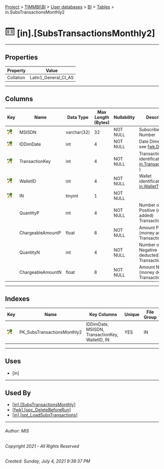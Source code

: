 #### 

[Project](../../../../index.md) > [TIMMBI\\BI](../../../index.md) > [User databases](../../index.md) > [BI](../index.md) > [Tables](Tables.md) > in.SubsTransactionsMonthly2

# ![Tables](../../../../Images/Table32.png) [in].[SubsTransactionsMonthly2]

---

## <a name="#properties"></a>Properties

| Property | Value |
|---|---|
| Collation | Latin1_General_CI_AS |


---

## <a name="#columns"></a>Columns

| Key | Name | Data Type | Max Length (Bytes) | Nullability | Description |
|---|---|---|---|---|---|
| [![ PK_SubsTransactionsMonthly2 ](../../../../Images/pkcluster.png)](#indexes) | MSISDN | varchar(32) | 32 | NOT NULL | Subscriber Phone Number |
| [![ PK_SubsTransactionsMonthly2 ](../../../../Images/pkcluster.png)](#indexes) | IDDimDate | int | 4 | NOT NULL |  Date Dimension ( see [fwk.DimDate](DimDate.md) ) |
| [![ PK_SubsTransactionsMonthly2 ](../../../../Images/pkcluster.png)](#indexes) | TransactionKey | int | 4 | NOT NULL | Transaction identification ( see [in.TransactionKeys](TransactionKeys.md) ) |
| [![ PK_SubsTransactionsMonthly2 ](../../../../Images/pkcluster.png)](#indexes) | WalletID | int | 4 | NOT NULL | Wallet identification  ( see [in.WalletTypes](WalletTypes.md) ) |
| [![ PK_SubsTransactionsMonthly2 ](../../../../Images/pkcluster.png)](#indexes) | IN | tinyint | 1 | NOT NULL |
|  | QuantityP | int | 4 | NOT NULL  | Number of Positive (money added) Transactions |
|  | ChargeableAmountP | float | 8 | NOT NULL | Amount Positive (money added) Transactions |
|  | QuantityN | int | 4 | NOT NULL | Number of Negative (money deducted) Transactions |
|  | ChargeableAmountN | float | 8 | NOT NULL | Amount Negative (money deducted) Transactions |


---

## <a name="#indexes"></a>Indexes

| Key | Name | Key Columns | Unique | File Group |
|---|---|---|---|---|
| [![Cluster Primary Key PK_SubsTransactionsMonthly2: IDDimDate\MSISDN\TransactionKey\WalletID\IN](../../../../Images/pkcluster.png)](#indexes) | PK_SubsTransactionsMonthly2 | IDDimDate, MSISDN, TransactionKey, WalletID, IN | YES | IN |


---

## <a name="#uses"></a>Uses

* [in]


---

## <a name="#usedby"></a>Used By

* [[in].[SubsTransactionsMonthly]](../Views/SubsTransactionsMonthly.md)
* [[fwk].[spc_DeleteBeforeRun]](../Programmability/Stored_Procedures/spc_DeleteBeforeRun.md)
* [[in].[spt_LoadSubsTransactions]](../Programmability/Stored_Procedures/spt_LoadSubsTransactions.md)


---

###### Author:  MIS

###### Copyright 2021 - All Rights Reserved

###### Created: Sunday, July 4, 2021 9:38:37 PM

